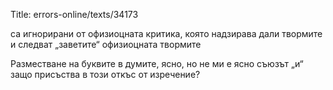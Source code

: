 Title: errors-online/texts/34173

са игнорирани от офизиоцната критика, която надзирава дали твормите и следват „заветите“
офизиоцната 
твормите 

Разместване на буквите в думите, ясно, но не ми е ясно съюзът „и“ защо присъства в този откъс от изречение?
